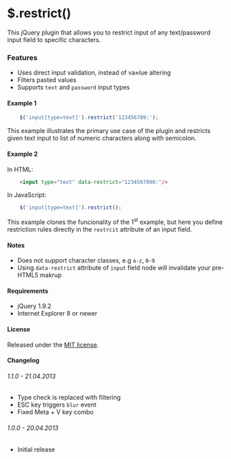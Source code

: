 $.restrict()
============

This jQuery plugin that allows you to restrict input of any text/password input field to specific characters.

### Features

* Uses direct input validation, instead of va≈lue altering
* Filters pasted values
* Supports `text` and `password` input types

#### Example 1

```javascript
	$('input[type=text]').restrict('123456789:');
```

This example illustrates the primary use case of the plugin and restricts given text input to list of numeric characters along with semicolon.

#### Example 2

In HTML:

```html
	<input type="text" data-restrict="1234567890:"/>
```

In JavaScript:

```javascript
	$('input[type=text]').restrict();
```

This example clones the funcionality of the 1<sup>st</sup> example, but here you define restriction rules directly in the `restrcit` attribute of an input field.

#### Notes

* Does not support character classes, e.g `a-z`, `0-9`
* Using `data-restrict` attribute of `input` field node will invalidate your pre-HTML5 makrup

#### Requirements

* jQuery 1.9.2 
* Internet Explorer 8 or newer

#### License

Released under the [MIT license](http://www.opensource.org/licenses/mit-license.php).

#### Changelog

###### 1.1.0 - 21.04.2013

* Type check is replaced with filtering
* ESC key triggers `blur` event
* Fixed Meta + V key combo

###### 1.0.0 - 20.04.2013

* Initial release

